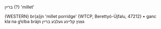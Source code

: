 ברײַן {?}
'millet'

{WESTERN}
br{a}jn 'millet porridge' {WTCP, Berettyó-Újfalu, 47212}
	•	ganc klaˑnə gʲɛlbə bràjn גאַנץ קליינע געלבע ברײַן
